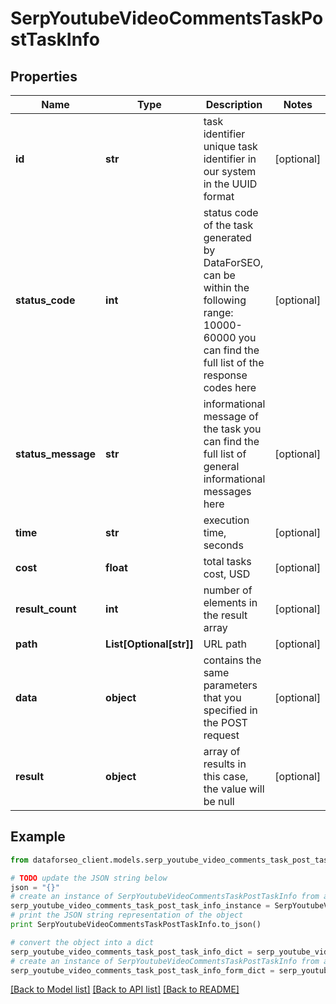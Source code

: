 # SerpYoutubeVideoCommentsTaskPostTaskInfo


## Properties

Name | Type | Description | Notes
------------ | ------------- | ------------- | -------------
**id** | **str** | task identifier unique task identifier in our system in the UUID format | [optional] 
**status_code** | **int** | status code of the task generated by DataForSEO, can be within the following range: 10000-60000 you can find the full list of the response codes here | [optional] 
**status_message** | **str** | informational message of the task you can find the full list of general informational messages here | [optional] 
**time** | **str** | execution time, seconds | [optional] 
**cost** | **float** | total tasks cost, USD | [optional] 
**result_count** | **int** | number of elements in the result array | [optional] 
**path** | **List[Optional[str]]** | URL path | [optional] 
**data** | **object** | contains the same parameters that you specified in the POST request | [optional] 
**result** | **object** | array of results in this case, the value will be null | [optional] 

## Example

```python
from dataforseo_client.models.serp_youtube_video_comments_task_post_task_info import SerpYoutubeVideoCommentsTaskPostTaskInfo

# TODO update the JSON string below
json = "{}"
# create an instance of SerpYoutubeVideoCommentsTaskPostTaskInfo from a JSON string
serp_youtube_video_comments_task_post_task_info_instance = SerpYoutubeVideoCommentsTaskPostTaskInfo.from_json(json)
# print the JSON string representation of the object
print SerpYoutubeVideoCommentsTaskPostTaskInfo.to_json()

# convert the object into a dict
serp_youtube_video_comments_task_post_task_info_dict = serp_youtube_video_comments_task_post_task_info_instance.to_dict()
# create an instance of SerpYoutubeVideoCommentsTaskPostTaskInfo from a dict
serp_youtube_video_comments_task_post_task_info_form_dict = serp_youtube_video_comments_task_post_task_info.from_dict(serp_youtube_video_comments_task_post_task_info_dict)
```
[[Back to Model list]](../README.md#documentation-for-models) [[Back to API list]](../README.md#documentation-for-api-endpoints) [[Back to README]](../README.md)


